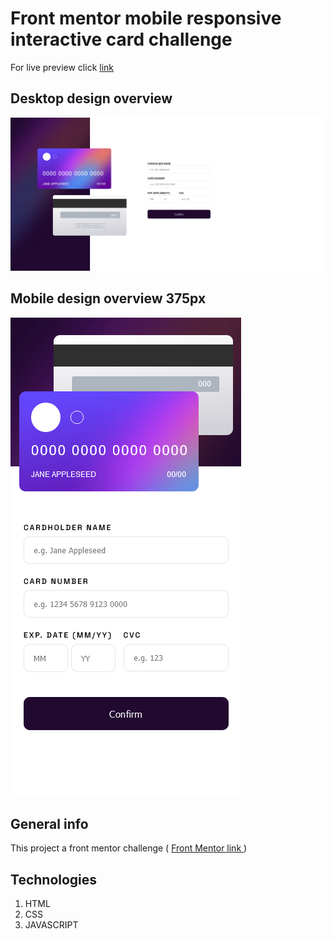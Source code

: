 # Front mentor mobile responsive interactive card challenge

For live preview click [link](https://extraordinary-gingersnap-6484df.netlify.app)



## Desktop design overview
![Desktop design overview](./assets/img/finished/desktop.png "San Juan Mountains")

## Mobile design overview 375px 
![Desktop design overview](./assets/img/finished/mobile.png "San Juan Mountains")


## General info
This project a front mentor challenge ( [Front Mentor link ](https://www.frontendmentor.io/home))

## Technologies

1. HTML
1. CSS
1. JAVASCRIPT





